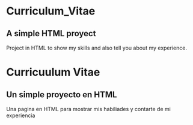 # Curriculum_Vitae

## A simple HTML proyect

Project in HTML to show my skills and also tell you about my experience.

# Curricuulum Vitae

## Un simple proyecto en HTML

Una pagina en HTML para mostrar mis habiliades y contarte de mi experiencia
